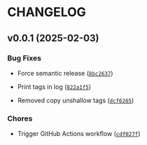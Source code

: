 # CHANGELOG


## v0.0.1 (2025-02-03)

### Bug Fixes

- Force semantic release
  ([`8bc2637`](https://github.com/UBC-MDS/summarease/commit/8bc263797889d30a42f1f63e67dd9ebc61db077e))

- Print tags in log
  ([`822a1f5`](https://github.com/UBC-MDS/summarease/commit/822a1f50e3e54d51502307cbda1fd25179d71719))

- Removed copy unshallow tags
  ([`dcf6265`](https://github.com/UBC-MDS/summarease/commit/dcf6265d948d13c345986cdd92c9d90929786f42))

### Chores

- Trigger GitHub Actions workflow
  ([`cdf027f`](https://github.com/UBC-MDS/summarease/commit/cdf027f36fa4ab08ad638f4ff3a2062b562203ee))
